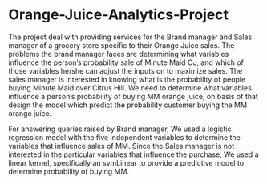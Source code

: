 # Orange-Juice-Analytics-Project

The project deal with providing services for the Brand manager and Sales manager of a grocery store specific to their Orange Juice sales. The problems the brand manager faces are determining what variables influence the person’s probability sale of Minute Maid OJ, and which of those variables he/she can adjust the inputs on to maximize sales.  The sales manager is interested in knowing what is the probability of people buying Minute Maid over Citrus Hill.  We need to determine what variables influence a person’s probability of buying MM orange juice, on basis of that design the model which predict the probability customer buying the MM orange juice.


For answering queries raised by Brand manager, We used a logistic regression model with the five independent variables to determine the variables that influence sales of MM. 
Since the Sales manager is not interested in the particular variables that influence the purchase, We used a linear kernel, specifically an svmLinear to provide a predictive model to determine probability of buying MM.
